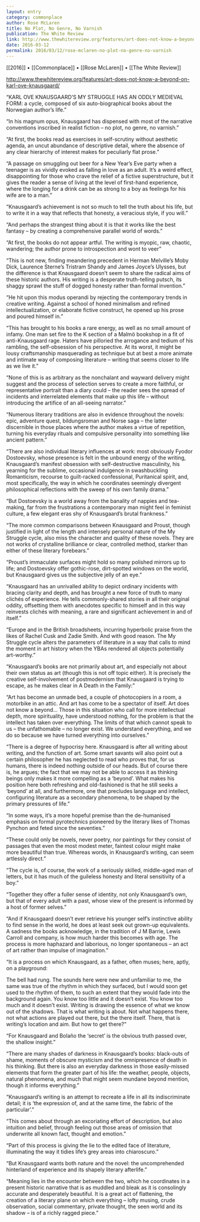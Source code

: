 ```yaml
---
layout: entry
category: commonplace
author: Rose McLaren
title: No Plot, No Genre, No Varnish
publication: The White Review
link: http://www.thewhitereview.org/features/art-does-not-know-a-beyond-on-karl-ove-knausgaard/
date: 2016-03-12
permalink: 2016/03/12/rose-mclaren-no-plot-no-genre-no-varnish
---
```


[[2016]] • [[Commonplace]] • [[Rose McLaren]] • [[The White Review]]

http://www.thewhitereview.org/features/art-does-not-know-a-beyond-on-karl-ove-knausgaard/

“KARL OVE KNAUSGAARD’S MY STRUGGLE HAS AN ODDLY MEDIEVAL FORM: a cycle, composed of six auto-biographical books about the Norwegian author’s life.”


“In his magnum opus, Knausgaard has dispensed with most of the narrative conventions inscribed in realist fiction – no plot, no genre, no varnish.”


“At first, the books read as exercises in self-scrutiny without aesthetic agenda, an uncut abundance of descriptive detail, where the absence of any clear hierarchy of interest makes for peculiarly flat prose.”


“A passage on smuggling out beer for a New Year’s Eve party when a teenager is as vividly evoked as falling in love as an adult. It’s a weird effect, disappointing for those who crave the relief of a fictive superstructure, but it gives the reader a sense of living at the level of first-hand experience, where the longing for a drink can be as strong to a boy as feelings for his wife are to a man.”


“Knausgaard’s achievement is not so much to tell the truth about his life, but to write it in a way that reflects that honesty, a veracious style, if you will.”


“And perhaps the strangest thing about it is that it works like the best fantasy – by creating a comprehensive parallel world of words.”


“At first, the books do not appear artful. The writing is myopic, raw, chaotic, wandering; the author prone to introspection and wont to veer”


“This is not new, finding meandering precedent in Herman Melville’s Moby Dick, Laurence Sterne’s Tristram Shandy and James Joyce’s Ulysses, but the difference is that Knausgaard doesn’t seem to share the radical aims of these historic authors. His writing is a desperate truth-telling putsch, its shaggy sprawl the stuff of dogged honesty rather than formal invention.”


“He hit upon this modus operandi by rejecting the contemporary trends in creative writing. Against a school of honed minimalism and refined intellectualization, or elaborate fictive construct, he opened up his prose and poured himself in.”


“This has brought to his books a rare energy, as well as no small amount of infamy. One man set fire to the K section of a Malmö bookshop in a fit of anti-Knausgaard rage. Haters have pilloried the arrogance and tedium of his rambling, the self-obsession of his perspective. At its worst, it might be lousy craftsmanship masquerading as technique but at best a more animate and intimate way of composing literature – writing that seems closer to life as we live it.”


“None of this is as arbitrary as the nonchalant and wayward delivery might suggest and the process of selection serves to create a more faithful, or representative portrait than a diary could – the reader sees the spread of incidents and interrelated elements that make up this life – without introducing the artifice of an all-seeing narrator.”


“Numerous literary traditions are also in evidence throughout the novels: epic, adventure quest, bildungsroman and Norse saga – the latter discernible in those places where the author makes a virtue of repetition, turning his everyday rituals and compulsive personality into something like ancient pattern.”


“There are also individual literary influences at work: most obviously Fyodor Dostoevsky, whose presence is felt in the unbound energy of the writing, Knausgaard’s manifest obsession with self-destructive masculinity, his yearning for the sublime, occasional indulgence in swashbuckling Romanticism, recourse to guilt-racked confessional, Puritanical spirit, and, most specifically, the way in which he coordinates seemingly divergent philosophical reflections with the sweep of his own family drama.”


“But Dostoevsky is a world away from the banality of nappies and tea-making, far from the frustrations a contemporary man might feel in feminist culture, a few elegant eras shy of Knausgaard’s brutal frankness.”


“The more common comparisons between Knausgaard and Proust, though justified in light of the length and intensely personal nature of the My Struggle cycle, also miss the character and quality of these novels. They are not works of crystalline brilliance or clear, controlled method, starker than either of these literary forebears.”


“Proust’s immaculate surfaces might hold so many polished mirrors up to life; and Dostoevsky offer gothic-rose, dirt-spotted windows on the world, but Knausgaard gives us the subjective jelly of an eye.”


“Knausgaard has an unrivalled ability to depict ordinary incidents with bracing clarity and depth, and has brought a new force of truth to many clichés of experience. He tells commonly-shared stories in all their original oddity, offsetting them with anecdotes specific to himself and in this way reinvests clichés with meaning, a rare and significant achievement in and of itself.”


“Europe and in the British broadsheets, incurring hyperbolic praise from the likes of Rachel Cusk and Zadie Smith. And with good reason. The My Struggle cycle alters the parameters of literature in a way that calls to mind the moment in art history when the YBAs rendered all objects potentially art-worthy.”


“Knausgaard’s books are not primarily about art, and especially not about their own status as art (though this is not off topic either). It is precisely the creative self-involvement of postmodernism that Knausgaard is trying to escape, as he makes clear in A Death in the Family:”


“Art has become an unmade bed, a couple of photocopiers in a room, a motorbike in an attic. And art has come to be a spectator of itself. Art does not know a beyond… Those in this situation who call for more intellectual depth, more spirituality, have understood nothing, for the problem is that the intellect has taken over everything. The limits of that which cannot speak to us – the unfathomable – no longer exist. We understand everything, and we do so because we have turned everything into ourselves.”


“There is a degree of hypocrisy here. Knausgaard is after all writing about writing, and the function of art. Some smart savants will also point out a certain philosopher he has neglected to read who proves that, for us humans, there is indeed nothing outside of our heads. But of course there is, he argues; the fact that we may not be able to access it as thinking beings only makes it more compelling as a ‘beyond’. What makes his position here both refreshing and old-fashioned is that he still seeks a ‘beyond’ at all, and furthermore, one that precludes language and intellect, configuring literature as a secondary phenomena, to be shaped by the primary pressures of life.”


“In some ways, it’s a more hopeful premise than the de-humanised emphasis on formal pyrotechnics pioneered by the literary likes of Thomas Pynchon and feted since the seventies.”


“These could only be novels, never poetry, nor paintings for they consist of passages that even the most modest meter, faintest colour might make more beautiful than true. Whereas words, in Knausgaard’s writing, can seem artlessly direct.”


“The cycle is, of course, the work of a seriously skilled, middle-aged man of letters, but it has much of the guileless honesty and literal sensitivity of a boy.”


“Together they offer a fuller sense of identity, not only Knausgaard’s own, but that of every adult with a past, whose view of the present is informed by a host of former selves.”


“And if Knausgaard doesn’t ever retrieve his younger self’s instinctive ability to find sense in the world, he does at least seek out grown-up equivalents. A sadness the books acknowledge, in the tradition of J M Barrie, Lewis Carroll and company, is how much harder this becomes with age. The process is more haphazard and laborious, no longer spontaneous – an act of art rather than impulse of imagination.”


“It is a process on which Knausgaard, as a father, often muses; here, aptly, on a playground:


The bell had rung. The sounds here were new and unfamiliar to me, the same was true of the rhythm in which they surfaced, but I would soon get used to the rhythm of them, to such an extent that they would fade into the background again. You know too little and it doesn’t exist. You know too much and it doesn’t exist. Writing is drawing the essence of what we know out of the shadows. That is what writing is about. Not what happens there, not what actions are played out there, but the there itself. There, that is writing’s location and aim. But how to get there?”


“For Knausgaard and Bolaño the ‘secret’ is the obvious truth passed over, the shallow insight.”


“There are many shades of darkness in Knausgaard’s books: black-outs of shame, moments of obscure mysticism and the omnipresence of death in his thinking. But there is also an everyday darkness in those easily-missed elements that form the greater part of his life: the weather, people, objects, natural phenomena, and much that might seem mundane beyond mention, though it informs everything.”


“Knausgaard’s writing is an attempt to recreate a life in all its indiscriminate detail; it is ‘the expression of, and at the same time, the fabric of the particular’.”


“This comes about through an excoriating effort of description, but also intuition and belief, through feeling out those areas of omission that underwrite all known fact, thought and emotion.”


“Part of this process is giving the lie to the edited face of literature, illuminating the way it tidies life’s grey areas into chiaroscuro.”


“But Knausgaard wants both nature and the novel: the uncomprehended hinterland of experience and its shapely literary afterlife.”


“Meaning lies in the encounter between the two, which he coordinates in a present historic narrative that is as muddled and bleak as it is consolingly accurate and desperately beautiful. It is a great act of flattening, the creation of a literary plane on which everything – lofty musing, crude observation, social commentary, private thought, the seen world and its shadow – is of a richly ragged piece.”
